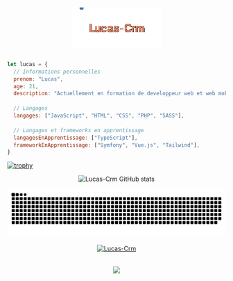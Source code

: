 

<h1 align="center">
  <img src="https://raw.githubusercontent.com/Lucas-Crm/Lucas-Crm/master/name1.gif" alt="Lucas-Crm" />
</h1>

``` javascript
let lucas = {
  // Informations personnelles
  prenom: "Lucas",
  age: 21,
  description: "Actuellement en formation de developpeur web et web mobile",

  // Langages
  langages: ["JavaScript", "HTML", "CSS", "PHP", "SASS"],

  // Langages et frameworks en apprentissage
  langagesEnApprentissage: ["TypeScript"],
  frameworkEnApprentissage: ["Symfony", "Vue.js", "Tailwind"],
}
```

[![trophy](https://github-profile-trophy.vercel.app/?username=Lucas-Crm&theme=onedark)](https://github.com/ryo-ma/github-profile-trophy)


<div align="center">
  
![Lucas-Crm GitHub stats](https://github-readme-stats.vercel.app/api?username=Lucas-Crm&show_icons=true&theme=gruvbox)

![Snake animation](https://raw.githubusercontent.com/Lucas-Crm/Lucas-Crm/output/github-contribution-grid-snake-dark.svg)


<a href="https://github.com/Lucas-Crm/Lucas-Crm">
  <img align="center" src="https://github-readme-stats.vercel.app/api/pin/?username=Lucas-Crm&repo=Lucas-Crm&show_icons=true&line_height=27&title_color=6aa6f8&text_color=8a919a&icon_color=6aa6f8&bg_color=22272e" alt="Lucas-Crm" />
</a>


<h2 align="center">
  <a href="https://git.io/typing-svg">
    <img src="https://readme-typing-svg.herokuapp.com/?lines=Merci!;Aurevoir!👋&center=true&size=30">
  </a>
</h2>
</div>

